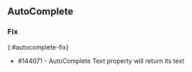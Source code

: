 ## AutoComplete

### Fix
{:#autocomplete-fix}

* \#144071 - AutoComplete Text property will return its text
